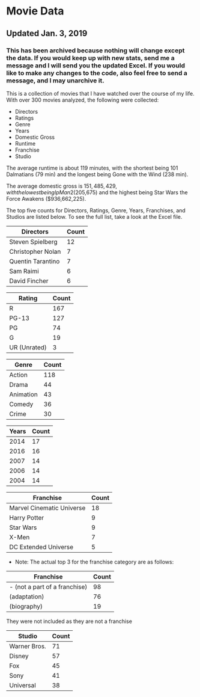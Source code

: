 # Movie Data

## Updated Jan. 3, 2019 ##

### This has been archived because nothing will change except the data. If you would keep up with new stats, send me a message and I will send you the updated Excel. If you would like to make any changes to the code, also feel free to send a message, and I may unarchive it.

This is a collection of movies that I have watched over the course of my life. With over 300 movies analyzed, the following were collected:

- Directors
- Ratings
- Genre
- Years
- Domestic Gross
- Runtime
- Franchise
- Studio

The average runtime is about 119 minutes, with the shortest being 101 Dalmatians (79 min) and the longest being Gone with the Wind (238 min).

The average domestic gross is $151,485,429, with the lowest being Ip Man 2 ($205,675) and the highest being Star Wars the Force Awakens ($936,662,225).

The top five counts for Directors, Ratings, Genre, Years, Franchises, and Studios are listed below. To see the full list, take a look at the Excel file.

| Directors  | Count |
| ------------- | ------------- |
| Steven Spielberg  | 12  |
| Christopher Nolan | 7  |
| Quentin Tarantino  | 7  | 
| Sam Raimi  | 6  |
| David Fincher  | 6  |

| Rating  | Count |
| ------------- | ------------- |
| R  | 167  |
| PG-13 | 127  |
| PG  | 74  |
| G  | 19  |
| UR (Unrated)  | 3  |

| Genre  | Count |
| ------------- | ------------- |
| Action  | 118  |
| Drama  | 44  |
| Animation | 43  |
| Comedy | 36  |
| Crime  | 30  |

| Years  | Count |
| ------------- | ------------- |
| 2014  | 17  |
| 2016 | 16  |
| 2007  | 14  |
| 2006  | 14  |
| 2004  | 14  |

| Franchise  | Count |
| ------------- | ------------- |
| Marvel Cinematic Universe  | 18  |
| Harry Potter  | 9  |
| Star Wars  | 9  |
| X-Men  | 7  |
| DC Extended Universe  | 5  |

* Note: The actual top 3 for the franchise category are as follows: 

| Franchise  | Count |
| ------------- | ------------- |
| - (not a part of a franchise)  | 98  |
| (adaptation) | 76  |
| (biography)  | 19 |

They were not included as they are not a franchise

| Studio  | Count |
| ------------- | ------------- |
| Warner Bros.  | 71  |
| Disney | 57  |
| Fox  | 45  |
| Sony  | 41  |
| Universal  | 38  |